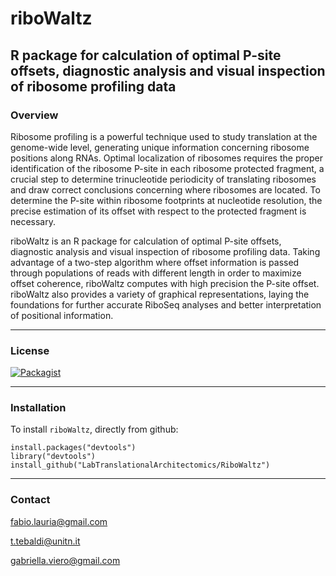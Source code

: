 # riboWaltz

R package for calculation of optimal P-site offsets, diagnostic analysis and visual inspection of ribosome profiling data
------------------------------------------------------------------------

### Overview

Ribosome profiling is a powerful technique used to study translation at the genome-wide level, generating unique information concerning ribosome positions along RNAs. Optimal localization of ribosomes requires the proper identification of the ribosome P-site in each ribosome protected fragment, a crucial step to determine trinucleotide periodicity of translating ribosomes and draw correct conclusions concerning where ribosomes are located. To determine the P-site within ribosome footprints at nucleotide resolution, the precise estimation of its offset with respect to the protected fragment is necessary. 

riboWaltz is an R package for calculation of optimal P-site offsets, diagnostic analysis and visual inspection of ribosome profiling data. Taking advantage of a two-step algorithm where offset information is passed through populations of reads with different length in order to maximize offset coherence, riboWaltz computes with high precision the P-site offset. riboWaltz also provides a variety of graphical representations, laying the foundations for further accurate RiboSeq analyses and better interpretation of positional information.

------------------------------------------------------------------------

### License

[![Packagist](https://img.shields.io/packagist/l/doctrine/orm.svg?maxAge=2592000?style=flat)](https://opensource.org/licenses/MIT)

------------------------------------------------------------------------

### Installation

To install `riboWaltz`, directly from github: 
    
    install.packages("devtools")
    library("devtools")
    install_github("LabTranslationalArchitectomics/RiboWaltz")

------------------------------------------------------------------------

### Contact

fabio.lauria@gmail.com

t.tebaldi@unitn.it

gabriella.viero@gmail.com
